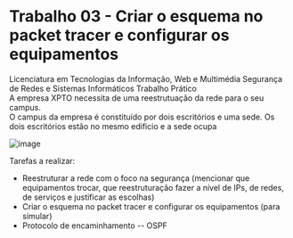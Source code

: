 # Trabalho 03 - Criar o esquema no packet tracer e configurar os equipamentos

Licenciatura em Tecnologias da Informação, Web e Multimédia Segurança de Redes e Sistemas Informáticos Trabalho Prático<br>
A empresa XPTO necessita de uma reestrutuação da rede para o seu campus.
<br> O campus da empresa é constituído por dois escritórios e uma sede. Os dois escritórios estão no mesmo edificio e a sede ocupa

![image](https://github.com/FaculdadeLicenciatura/Seguranca-de-Redes-e-Sistemas/assets/50460047/815828ad-0bd4-4bfe-af3d-a9d9fe666cdd)

Tarefas a realizar: 
- Reestruturar a rede com o foco na segurança (mencionar que equipamentos trocar, que reestruturação fazer a nível de IPs, de redes, de serviços e justificar as escolhas)
- Criar o esquema no packet tracer e configurar os equipamentos (para simular)
- Protocolo de encaminhamento -- OSPF
